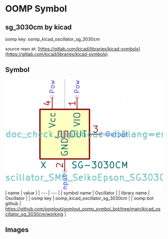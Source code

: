 # OOMP Symbol  
## sg_3030cm  by kicad  
  
oomp key: oomp_kicad_oscillator_sg_3030cm  
  
source repo at: [https://gitlab.com/kicad/libraries/kicad-symbols](https://gitlab.com/kicad/libraries/kicad-symbols)  
## Symbol  
  
[![working.png](working_600.png)](working.png)  
| name | value | 
| --- | --- | 
| symbol name | Oscillator | 
| library name | Oscillator | 
| oomp key | oomp_kicad_oscillator_sg_3030cm | 
| oomp bot github | https://github.com/oomlout/oomlout_oomp_symbol_bot/tree/main/kicad_oscillator_sg_3030cm/working | 
## Images  
